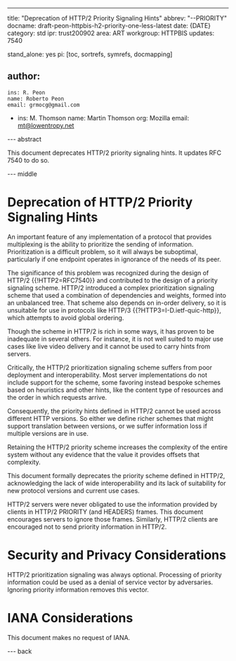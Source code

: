 ---
title: "Deprecation of HTTP/2 Priority Signaling Hints"
abbrev: "--PRIORITY"
docname: draft-peon-httpbis-h2-priority-one-less-latest
date: {DATE}
category: std
ipr: trust200902
area: ART
workgroup: HTTPBIS
updates: 7540

stand_alone: yes
pi: [toc, sortrefs, symrefs, docmapping]

author:
  -
    ins: R. Peon
    name: Roberto Peon
    email: grmocg@gmail.com

  -
    ins: M. Thomson
    name: Martin Thomson
    org: Mozilla
    email: mt@lowentropy.net

--- abstract

This document deprecates HTTP/2 priority signaling hints.  It updates RFC 7540
to do so.

--- middle

# Deprecation of HTTP/2 Priority Signaling Hints

An important feature of any implementation of a protocol that provides
multiplexing is the ability to prioritize the sending of information.
Prioritization is a difficult problem, so it will always
be suboptimal, particularly if one endpoint operates in ignorance of the needs
of its peer.

The significance of this problem was recognized during the design of HTTP/2
{{!HTTP2=RFC7540}} and contributed to the design of a priority signaling
scheme.  HTTP/2 introduced a complex prioritization signaling scheme that used
a combination of dependencies and weights, formed into an unbalanced tree. That
scheme also depends on in-order delivery, so it is unsuitable for use in
protocols like HTTP/3 {{?HTTP3=I-D.ietf-quic-http}}, which attempts to avoid
global ordering.

Though the scheme in HTTP/2 is rich in some ways, it has proven to be
inadequate in several others.  For instance, it is not well suited to major use
cases like live video delivery and it cannot be used to carry hints from
servers.

Critically, the HTTP/2 prioritization signaling scheme suffers from poor
deployment and interoperability.  Most server implementations do not include
support for the scheme, some favoring instead bespoke schemes based on
heuristics and other hints, like the content type of resources and the order in
which requests arrive.

Consequently, the priority hints defined in HTTP/2 cannot be used across
different HTTP versions.  So either we define richer schemes that might support
translation between versions, or we suffer information loss if multiple versions
are in use.

Retaining the HTTP/2 priority scheme increases the complexity of the entire
system without any evidence that the value it provides offsets that complexity.

This document formally deprecates the priority scheme defined in HTTP/2,
acknowledging the lack of wide interoperability and its lack of suitability for
new protocol versions and current use cases.

HTTP/2 servers were never obligated to use the information provided by clients
in HTTP/2 PRIORITY (and HEADERS) frames.  This document encourages servers to
ignore those frames.  Similarly, HTTP/2 clients are encouraged not to send
priority information in HTTP/2.


# Security and Privacy Considerations

HTTP/2 prioritization signaling was always optional.  Processing of priority
information could be used as a denial of service vector by adversaries.
Ignoring priority information removes this vector.


# IANA Considerations

This document makes no request of IANA.


--- back

